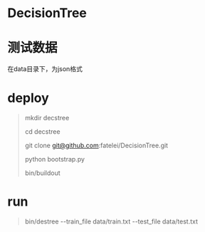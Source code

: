 DecisionTree
============

测试数据
============
在data目录下，为json格式

deploy
============

> mkdir decstree
>
> cd decstree
>
> git clone git@github.com:fatelei/DecisionTree.git
>
> python bootstrap.py
>
> bin/buildout
>

run
=============
> bin/destree --train_file data/train.txt --test_file data/test.txt